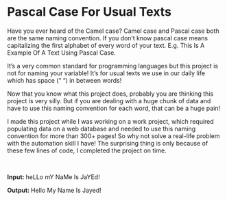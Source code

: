 # Pascal Case For Usual Texts
<p>Have you ever heard of the Camel case? Camel case and Pascal case both are the same naming convention. If you don’t know pascal case means capitalizing the first alphabet of every word of your text. E.g. This Is A Example Of A Text Using Pascal Case.</p>
<p>It’s a very common standard for programming languages but this project is not for naming your variable! It’s for usual texts we use in our daily life which has space (”  “) in between words!</p>
<p>Now that you know what this project does, probably you are thinking this project is very silly. But if you are dealing with a huge chunk of data and have to use this naming convention for each word, that can be a huge pain!</p>
<p>I made this project while I was working on a work project, which required populating data on a web database and needed to use this naming convention for more than 300+ pages! So why not solve a real-life problem with the automation skill I have! The surprising thing is only because of these few lines of code, I completed the project on time.</p>
<p>
<br/>
<p><strong>Input: </strong>heLLo mY NaMe Is JaYEd!</p>
<p><strong>Output: </strong>Hello My Name Is Jayed!</p>
